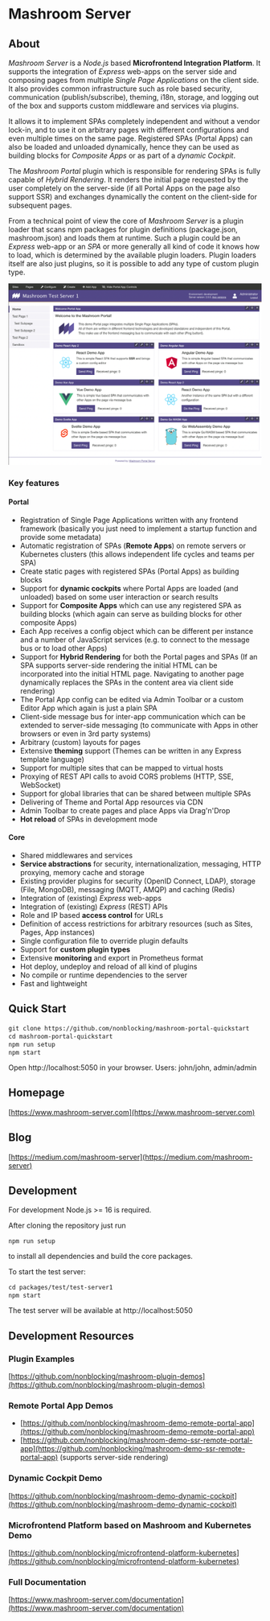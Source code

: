 # Mashroom Server

## About ##

*Mashroom Server* is a *Node.js* based **Microfrontend Integration Platform**. It supports the integration of *Express* web-apps on the
server side and composing pages from multiple *Single Page Applications* on the client side. It also provides common infrastructure such as
role based security, communication (publish/subscribe), theming, i18n, storage, and logging out of the box and
supports custom middleware and services via plugins.

It allows it to implement SPAs completely independent and without a vendor lock-in, and to use it on arbitrary pages
with different configurations and even multiple times on the same page. Registered SPAs (Portal Apps) can also be loaded and unloaded dynamically,
hence they can be used as building blocks for *Composite Apps* or as part of a *dynamic Cockpit*.

The *Mashroom Portal* plugin which is responsible for rendering SPAs is fully capable of *Hybrid Rendering*.
It renders the initial page requested by the user completely on the server-side (if all Portal Apps on the page also support SSR)
and exchanges dynamically the content on the client-side for subsequent pages.

From a technical point of view the core of *Mashroom Server* is a plugin loader that scans npm packages for
plugin definitions (package.json, mashroom.json) and loads them at runtime.
Such a plugin could be an *Express* web-app or an *SPA* or more generally all kind of code it knows how to load,
which is determined by the available plugin loaders.
Plugin loaders itself are also just plugins, so it is possible to add any type of custom plugin type.

![Mashroom Portal](mashroom_portal_ui.png)

### Key features

#### Portal

  * Registration of Single Page Applications written with any frontend framework
    (basically you just need to implement a startup function and provide some metadata)
  * Automatic registration of SPAs (**Remote Apps**) on remote servers or Kubernetes clusters
    (this allows independent life cycles and teams per SPA)
  * Create static pages with registered SPAs (Portal Apps) as building blocks
  * Support for **dynamic cockpits** where Portal Apps are loaded (and unloaded) based on some user interaction or search results
  * Support for **Composite Apps** which can use any registered SPA as building blocks
    (which again can serve as building blocks for other composite Apps)
  * Each App receives a config object which can be different per instance and a number of JavaScript services
    (e.g. to connect to the message bus or to load other Apps)
  * Support for **Hybrid Rendering** for both the Portal pages and SPAs
    (If an SPA supports server-side rendering the initial HTML can be incorporated
    into the initial HTML page. Navigating to another page dynamically replaces the SPAs in the content area via client side rendering)
  * The Portal App config can be edited via Admin Toolbar or a custom Editor App which again is just a plain SPA
  * Client-side message bus for inter-app communication which can be extended to server-side messaging
    (to communicate with Apps in other browsers or even in 3rd party systems)
  * Arbitrary (custom) layouts for pages
  * Extensive **theming** support
    (Themes can be written in any Express template language)
  * Support for multiple sites that can be mapped to virtual hosts
  * Proxying of REST API calls to avoid CORS problems (HTTP, SSE, WebSocket)
  * Support for global libraries that can be shared between multiple SPAs
  * Delivering of Theme and Portal App resources via CDN
  * Admin Toolbar to create pages and place Apps via Drag'n'Drop
  * **Hot reload** of SPAs in development mode

#### Core

  * Shared middlewares and services
  * **Service abstractions** for security, internationalization, messaging, HTTP proxying, memory cache and storage
  * Existing provider plugins for security (OpenID Connect, LDAP), storage (File, MongoDB), messaging (MQTT, AMQP) and caching (Redis)
  * Integration of (existing) _Express_ web-apps
  * Integration of (existing) _Express_ (REST) APIs
  * Role and IP based **access control** for URLs
  * Definition of access restrictions for arbitrary resources (such as Sites, Pages, App instances)
  * Single configuration file to override plugin defaults
  * Support for **custom plugin types**
  * Extensive **monitoring** and export in Prometheus format
  * Hot deploy, undeploy and reload of all kind of plugins
  * No compile or runtime dependencies to the server
  * Fast and lightweight

## Quick Start

    git clone https://github.com/nonblocking/mashroom-portal-quickstart
    cd mashroom-portal-quickstart
    npm run setup
    npm start

Open http://localhost:5050 in your browser. Users: john/john, admin/admin

## Homepage

[https://www.mashroom-server.com](https://www.mashroom-server.com)

## Blog

[https://medium.com/mashroom-server](https://medium.com/mashroom-server)

## Development

For development Node.js >= 16 is required.

After cloning the repository just run

    npm run setup

to install all dependencies and build the core packages.

To start the test server:

    cd packages/test/test-server1
    npm start

The test server will be available at http://localhost:5050

## Development Resources

### Plugin Examples

[https://github.com/nonblocking/mashroom-plugin-demos](https://github.com/nonblocking/mashroom-plugin-demos)

### Remote Portal App Demos

 * [https://github.com/nonblocking/mashroom-demo-remote-portal-app](https://github.com/nonblocking/mashroom-demo-remote-portal-app)
 * [https://github.com/nonblocking/mashroom-demo-ssr-remote-portal-app](https://github.com/nonblocking/mashroom-demo-ssr-remote-portal-app) (supports server-side rendering)

### Dynamic Cockpit Demo

[https://github.com/nonblocking/mashroom-demo-dynamic-cockpit](https://github.com/nonblocking/mashroom-demo-dynamic-cockpit)

### Microfrontend Platform based on Mashroom and Kubernetes Demo

[https://github.com/nonblocking/microfrontend-platform-kubernetes](https://github.com/nonblocking/microfrontend-platform-kubernetes)

### Full Documentation

[https://www.mashroom-server.com/documentation](https://www.mashroom-server.com/documentation)

